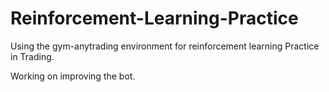 # Reinforcement-Learning-Practice
Using the gym-anytrading environment for reinforcement learning Practice in Trading.

Working on improving the bot.
